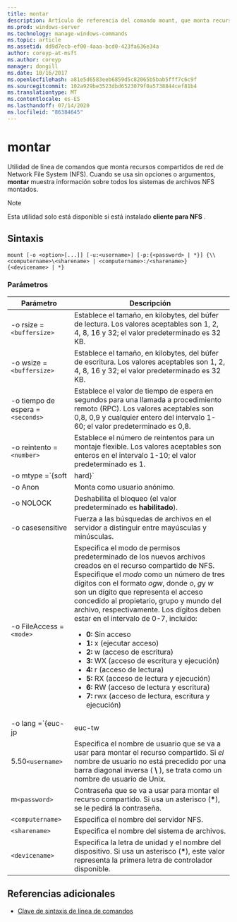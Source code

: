 ```yaml
---
title: montar
description: Artículo de referencia del comando mount, que monta recursos compartidos de red de Network File System (NFS).
ms.prod: windows-server
ms.technology: manage-windows-commands
ms.topic: article
ms.assetid: dd9d7ecb-ef00-4aaa-bcd0-423fa636e34a
author: coreyp-at-msft
ms.author: coreyp
manager: dongill
ms.date: 10/16/2017
ms.openlocfilehash: a81e5d6583eeb6859d5c82065b5bab5fff7c6c9f
ms.sourcegitcommit: 102a929be3523dbd6523079f0a5738844cef81b4
ms.translationtype: MT
ms.contentlocale: es-ES
ms.lasthandoff: 07/14/2020
ms.locfileid: "86384645"
---
```

# <a name="mount"></a>montar

Utilidad de línea de comandos que monta recursos compartidos de red de Network File System (NFS). Cuando se usa sin opciones o argumentos, **montar** muestra información sobre todos los sistemas de archivos NFS montados.

> [!NOTE]
> Esta utilidad solo está disponible si está instalado **cliente para NFS** .

## <a name="syntax"></a>Sintaxis

```
mount [-o <option>[...]] [-u:<username>] [-p:{<password> | *}] {\\<computername>\<sharename> | <computername>:/<sharename>} {<devicename> | *}
```

### <a name="parameters"></a>Parámetros

| Parámetro  | Descripción |
| ---------- | ----------- |
| -o rsize =`<buffersize>` | Establece el tamaño, en kilobytes, del búfer de lectura. Los valores aceptables son 1, 2, 4, 8, 16 y 32; el valor predeterminado es 32 KB. |
| -o wsize =`<buffersize>` | Establece el tamaño, en kilobytes, del búfer de escritura. Los valores aceptables son 1, 2, 4, 8, 16 y 32; el valor predeterminado es 32 KB. |
| -o tiempo de espera =`<seconds>` | Establece el valor de tiempo de espera en segundos para una llamada a procedimiento remoto (RPC). Los valores aceptables son 0,8, 0,9 y cualquier entero del intervalo 1-60; el valor predeterminado es 0,8. |
| -o reintento =`<number>` | Establece el número de reintentos para un montaje flexible. Los valores aceptables son enteros en el intervalo 1-10; el valor predeterminado es 1. |
| -o mtype =`{soft|hard}` | Establece el tipo de montaje del recurso compartido de NFS. De forma predeterminada, Windows usa un montaje flexible. Los montajes flexibles agotan el tiempo de espera más fácilmente cuando hay problemas de conexión; sin embargo, para reducir la interrupción de e/s durante los reinicios del servidor NFS, se recomienda usar un montaje forzado.|
| -o Anon | Monta como usuario anónimo. |
| -o NOLOCK | Deshabilita el bloqueo (el valor predeterminado es **habilitado**). |
| -o casesensitive | Fuerza a las búsquedas de archivos en el servidor a distinguir entre mayúsculas y minúsculas. |
| -o FileAccess =`<mode>` | Especifica el modo de permisos predeterminado de los nuevos archivos creados en el recurso compartido de NFS. Especifique el *modo* como un número de tres dígitos con el formato *ogw*, donde *o*, *g*y *w* son un dígito que representa el acceso concedido al propietario, grupo y mundo del archivo, respectivamente. Los dígitos deben estar en el intervalo de 0-7, incluido:<ul><li>**0:** Sin acceso</li><li>**1:** x (ejecutar acceso)</li><li>**2:** w (acceso de escritura)</li><li>**3:** WX (acceso de escritura y ejecución)</li><li>**4:** r (acceso de lectura)</li><li>**5:** RX (acceso de lectura y ejecución)</li><li>**6:** RW (acceso de lectura y escritura)</li><li>**7:** rwx (acceso de lectura, escritura y ejecución)</li></ul> |
| -o lang =`{euc-jp|euc-tw|euc-kr|shift-jis|Big5|Ksc5601|Gb2312-80|Ansi)` | Especifica la codificación de idioma que se va a configurar en un recurso compartido NFS. Solo puede utilizar un idioma en el recurso compartido. Este valor puede incluir cualquiera de los siguientes valores:<ul><li>**EUC-jp:** Japonés</li><li>**EUC-TW:** Chino</li><li>**EUC-KR:** Coreano</li><li>**Shift-JIS:** Japonés</li><li>**Big5:** Chino</li><li>**Ksc5601:** Coreano</li><li>**Gb2312-80:** Chino Simplificado</li><li>**ANSI:** Codificado con ANSI</li></ul> |
| 5.50`<username>` | Especifica el nombre de usuario que se va a usar para montar el recurso compartido. Si *el* nombre de usuario no está precedido por una barra diagonal inversa ( **\\** ), se trata como un nombre de usuario de Unix. |
| m`<password>` | Contraseña que se va a usar para montar el recurso compartido. Si usa un asterisco (**&#42;**), se le pedirá la contraseña. |
| `<computername>` | Especifica el nombre del servidor NFS. |
| `<sharename>` | Especifica el nombre del sistema de archivos. |
| `<devicename>` | Especifica la letra de unidad y el nombre del dispositivo. Si usa un asterisco (**&#42;**), este valor representa la primera letra de controlador disponible. |

## <a name="additional-references"></a>Referencias adicionales

- [Clave de sintaxis de línea de comandos](command-line-syntax-key.md)
